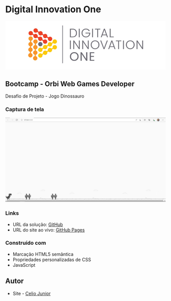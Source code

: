 # Digital Innovation One

<p align="center">
  <img src="/DIO.png" alt="DIO" title="Digital Innovation One">
</p>

## Bootcamp - Orbi Web Games Developer

Desafio de Projeto - Jogo Dinossauro


### Captura de tela

<img src="/Jogo.png" alt style="max-width: 100%">


### Links

- URL da solução: [GitHub](https://github.com/AIemao/jogoDinossauro)
- URL do site ao vivo: [GitHub Pages](https://aiemao.github.io/jogoDinossauro/)



### Construído com

- Marcação HTML5 semântica
- Propriedades personalizadas de CSS
- JavaScript


## Autor

- Site - [Celio Junior](https://www.linkedin.com/in/celio-junior-152529193/)

